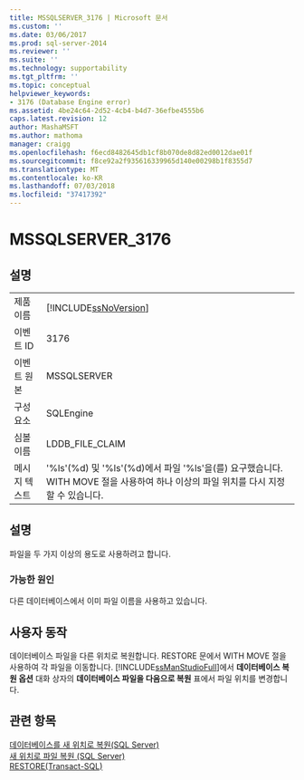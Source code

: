 ```yaml
---
title: MSSQLSERVER_3176 | Microsoft 문서
ms.custom: ''
ms.date: 03/06/2017
ms.prod: sql-server-2014
ms.reviewer: ''
ms.suite: ''
ms.technology: supportability
ms.tgt_pltfrm: ''
ms.topic: conceptual
helpviewer_keywords:
- 3176 (Database Engine error)
ms.assetid: 4be24c64-2d52-4cb4-b4d7-36efbe4555b6
caps.latest.revision: 12
author: MashaMSFT
ms.author: mathoma
manager: craigg
ms.openlocfilehash: f6ecd8482645db1cf8b070de8d82ed0012dae01f
ms.sourcegitcommit: f8ce92a2f935616339965d140e00298b1f8355d7
ms.translationtype: MT
ms.contentlocale: ko-KR
ms.lasthandoff: 07/03/2018
ms.locfileid: "37417392"
---
```

# <a name="mssqlserver3176"></a>MSSQLSERVER_3176
    
## <a name="details"></a>설명  
  
|||  
|-|-|  
|제품 이름|[!INCLUDE[ssNoVersion](../../includes/ssnoversion-md.md)]|  
|이벤트 ID|3176|  
|이벤트 원본|MSSQLSERVER|  
|구성 요소|SQLEngine|  
|심볼 이름|LDDB_FILE_CLAIM|  
|메시지 텍스트|'%ls'(%d) 및 '%ls'(%d)에서 파일 '%ls'을(를) 요구했습니다. WITH MOVE 절을 사용하여 하나 이상의 파일 위치를 다시 지정할 수 있습니다.|  
  
## <a name="explanation"></a>설명  
 파일을 두 가지 이상의 용도로 사용하려고 합니다.  
  
### <a name="possible-causes"></a>가능한 원인  
 다른 데이터베이스에서 이미 파일 이름을 사용하고 있습니다.  
  
## <a name="user-action"></a>사용자 동작  
 데이터베이스 파일을 다른 위치로 복원합니다. RESTORE 문에서 WITH MOVE 절을 사용하여 각 파일을 이동합니다. [!INCLUDE[ssManStudioFull](../../includes/ssmanstudiofull-md.md)]에서 **데이터베이스 복원 옵션** 대화 상자의 **데이터베이스 파일을 다음으로 복원** 표에서 파일 위치를 변경합니다.  
  
## <a name="see-also"></a>관련 항목  
 [데이터베이스를 새 위치로 복원&#40;SQL Server&#41;](../backup-restore/restore-a-database-to-a-new-location-sql-server.md)   
 [새 위치로 파일 복원 &#40;SQL Server&#41;](../backup-restore/restore-files-to-a-new-location-sql-server.md)   
 [RESTORE&#40;Transact-SQL&#41;](/sql/t-sql/statements/restore-statements-transact-sql)  
  
  

